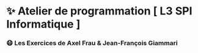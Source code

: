 # ✨ Atelier de programmation [ L3 SPI Informatique ]
### 😷 Les Exercices de Axel Frau & Jean-François Giammari
